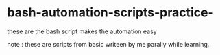 # bash-automation-scripts-practice-
these are the bash script makes the automation easy 

note :
  these are scripts from basic writeen by me parally while learning.
